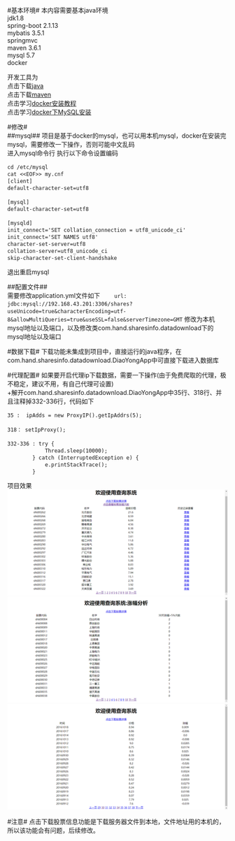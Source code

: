 #基本环境#
本内容需要基本java环境   
jdk1.8   
spring-boot 2.1.13   
mybatis 3.5.1   
springmvc    
maven 3.6.1   
mysql 5.7    
docker   
    
开发工具为   
点击下载[java](https://www.oracle.com/technetwork/java/javase/downloads/index.html)   
点击下载[maven](http://maven.apache.org/)    
点击学习[docker安装教程](https://www.runoob.com/docker/docker-tutorial.html)    
点击学习[docker下MySQL安装](https://www.runoob.com/docker/docker-install-mysql.html)    
    
#修改#    
##mysql## 
项目是基于docker的mysql，也可以用本机mysql，docker在安装完mysql，需要修改一下操作，否则可能中文乱码   
进入mysql命令行 执行以下命令设置编码   
```
cd /etc/mysql   
cat <<EOF>> my.cnf
[client]
default-character-set=utf8
 
[mysql]
default-character-set=utf8

[mysqld]
init_connect='SET collation_connection = utf8_unicode_ci'
init_connect='SET NAMES utf8'
character-set-server=utf8
collation-server=utf8_unicode_ci
skip-character-set-client-handshake

```
退出重启mysql    
   
##配置文件##   
需要修改application.yml文件如下
`    url: jdbc:mysql://192.168.43.201:3306/shares?useUnicode=true&characterEncoding=utf-8&allowMultiQueries=true&useSSL=false&serverTimezone=GMT`
修改为本机mysql地址以及端口，以及修改类com.hand.sharesinfo.datadownload下的mysql地址以及端口

#数据下载#
下载功能未集成到项目中，直接运行的java程序，在com.hand.sharesinfo.datadownload.DiaoYongApp中可直接下载进入数据库

#代理配置#
如果要开启代理ip下载数据，需要一下操作(由于免费爬取的代理，极不稳定，建议不用，有自己代理可设置)  
+解开com.hand.sharesinfo.datadownload.DiaoYongApp中35行、318行、并且注释掉332-336行，代码如下
```
35 :  ipAdds = new ProxyIP().getIpAddrs(5);

318： setIpProxy();

332-336 : try {
            Thread.sleep(10000);
        } catch (InterruptedException e) {
            e.printStackTrace();
        }
```

项目效果   
![首页](https://github.com/studyouou/markdown/blob/master/1562518516(1).png) 
![30天涨幅超过5%页面](https://github.com/studyouou/markdown/blob/master/1562518575(1).png) 
![历史数据页](https://github.com/studyouou/markdown/blob/master/1562518627(1).png) 

#注意#
点击下载股票信息功能是下载服务器文件到本地，文件地址用的本机的，所以该功能会有问题，后续修改。